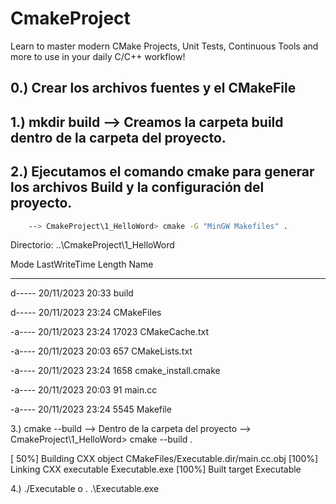 # CmakeProject
Learn to master modern CMake Projects, Unit Tests, Continuous Tools and more to use in your daily C/C++ workflow!

## 0.) Crear los archivos fuentes y el CMakeFile

## 1.) mkdir build --> Creamos la carpeta build dentro de la carpeta del proyecto.

## 2.) Ejecutamos el comando cmake para generar los archivos Build y la configuración del proyecto.
```bash
    --> CmakeProject\1_HelloWord> cmake -G "MinGW Makefiles" .
```
Directorio: ..\CmakeProject\1_HelloWord

Mode                 LastWriteTime         Length Name
----                 -------------         ------ ----
d-----        20/11/2023     20:33                build

d-----        20/11/2023     23:24                CMakeFiles

-a----        20/11/2023     23:24          17023 CMakeCache.txt

-a----        20/11/2023     20:03            657 CMakeLists.txt

-a----        20/11/2023     23:24           1658 cmake_install.cmake

-a----        20/11/2023     20:03             91 main.cc

-a----        20/11/2023     23:24           5545 Makefile



3.) cmake --build --> Dentro de la carpeta del proyecto
    --> CmakeProject\1_HelloWord> cmake --build .

[ 50%] Building CXX object CMakeFiles/Executable.dir/main.cc.obj
[100%] Linking CXX executable Executable.exe
[100%] Built target Executable

4.) ./Executable    o     .     .\Executable.exe